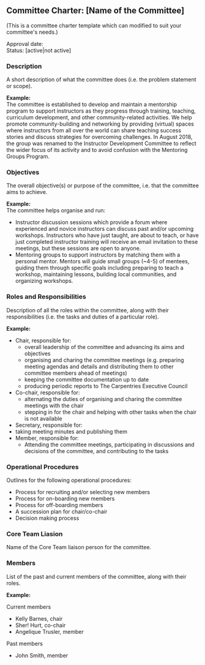 ## Committee Charter: [Name of the Committee]

(This is a committee charter template which can modified to suit your committee's needs.)

Approval date: <br />
Status: [active|not active] <br />

### Description
A short description of what the committee does (i.e. the problem statement or scope).

__Example:__  
The committee is established to develop and maintain a mentorship program to support instructors as they progress through training, teaching, curriculum development, and other community-related activities. We help promote community-building and networking by providing (virtual) spaces where instructors from all over the world can share teaching success stories and discuss strategies for overcoming challenges. In August 2018, the group was renamed to the Instructor Development Committee to reflect the wider focus of its activity and to avoid confusion with the Mentoring Groups Program.

### Objectives
The overall objective(s) or purpose of the committee, i.e. that the committee aims to achieve. 

__Example:__  
The committee helps organise and run:

- Instructor discussion sessions which provide a forum where experienced and novice instructors can discuss past and/or upcoming workshops. Instructors who have just taught, are about to teach, or have just completed instructor training will receive an email invitation to these meetings, but these sessions are open to anyone.
- Mentoring groups to support instructors by matching them with a personal mentor. Mentors will guide small groups (~4-5) of mentees, guiding them through specific goals including preparing to teach a workshop, maintaining lessons, building local communities, and organizing workshops.

### Roles and Responsibilities

Description of all the roles within the committee, along with their responsibilities (i.e. the tasks and duties of a particular role).

__Example:__
- Chair, responsible for:
  - overall leadership of the committee and advancing its aims and objectives
  - organising and charing the committee meetings (e.g. preparing meeting agendas and details and distributing them to other committee members ahead of meetings) 
  - keeping the committee documentation up to date 
  - producing periodic reports to The Carpentries Executive Council
- Co-chair, responsible for: 
  - alternating the duties of organising and charing the committee meetings with the chair
  - stepping in for the chair and helping with other tasks when the chair is not available
- Secretary, responsible for:
 - taking meeting minutes and publishing them 
- Member, responsible for:
  - Attending the committee meetings, participating in discussions and decisions of the committee, and contributing to the tasks
 
### Operational Procedures

Outlines for the following operational procedures:

  - Process for recruiting and/or selecting new members
  - Process for on-boarding new members
  - Process for off-boarding members
  - A succession plan for chair/co-chair
  - Decision making process

### Core Team Liasion

Name of the Core Team liaison person for the committee.

### Members

List of the past and current members of the committee, along with their roles.

__Example:__

Current members

- Kelly Barnes, chair
- Sher! Hurt, co-chair
- Angelique Trusler, member

Past members
- John Smith, member
 
